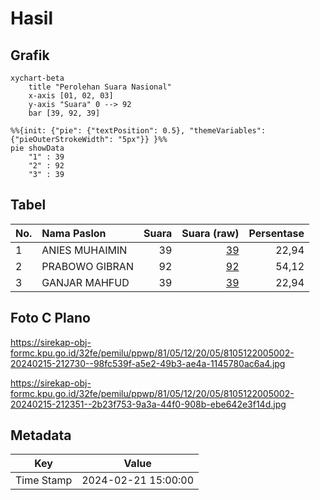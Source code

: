 # Hasil

## Grafik

```mermaid
xychart-beta
    title "Perolehan Suara Nasional"
    x-axis [01, 02, 03]
    y-axis "Suara" 0 --> 92
    bar [39, 92, 39]
```

```mermaid
%%{init: {"pie": {"textPosition": 0.5}, "themeVariables": {"pieOuterStrokeWidth": "5px"}} }%%
pie showData
    "1" : 39
    "2" : 92
    "3" : 39
```

## Tabel

| No. | Nama Paslon    | Suara | Suara (raw) | Persentase |
|:--- |:-------------- | -----:| -----------:| ----------:|
| 1   | ANIES MUHAIMIN | 39    | [39][p-1]   | 22,94      |
| 2   | PRABOWO GIBRAN | 92    | [92][p-2]   | 54,12      |
| 3   | GANJAR MAHFUD  | 39    | [39][p-3]   | 22,94      |


[p-1]: https://github.com/gigit-pemilu/pemilu-2024/blob/main/pilpres/hitung-suara/sub/81-maluku/sub/05-seram-bagian-timur/sub/12-bula-barat/sub/2005-waisamet/sub/002-tps/sub/paslon-1.txt
[p-2]: https://github.com/gigit-pemilu/pemilu-2024/blob/main/pilpres/hitung-suara/sub/81-maluku/sub/05-seram-bagian-timur/sub/12-bula-barat/sub/2005-waisamet/sub/002-tps/sub/paslon-2.txt
[p-3]: https://github.com/gigit-pemilu/pemilu-2024/blob/main/pilpres/hitung-suara/sub/81-maluku/sub/05-seram-bagian-timur/sub/12-bula-barat/sub/2005-waisamet/sub/002-tps/sub/paslon-3.txt

## Foto C Plano

https://sirekap-obj-formc.kpu.go.id/32fe/pemilu/ppwp/81/05/12/20/05/8105122005002-20240215-212730--98fc539f-a5e2-49b3-ae4a-1145780ac6a4.jpg

https://sirekap-obj-formc.kpu.go.id/32fe/pemilu/ppwp/81/05/12/20/05/8105122005002-20240215-212351--2b23f753-9a3a-44f0-908b-ebe642e3f14d.jpg


## Metadata

| Key        | Value               |
| ---------- | ------------------- |
| Time Stamp | 2024-02-21 15:00:00 |



